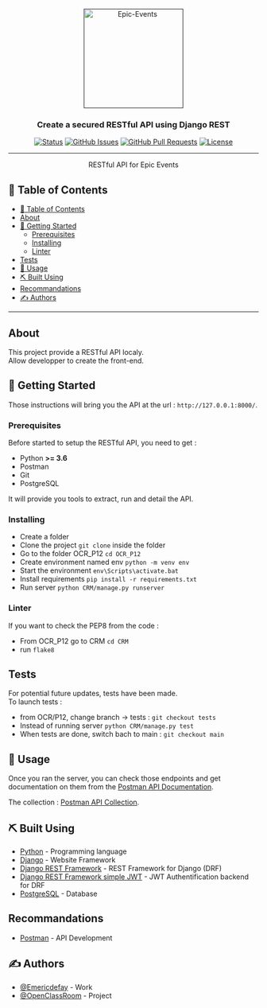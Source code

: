 <p align="center">
  <a href="" rel="noopener">
    <img width=200px height=200px src="https://user.oc-static.com/upload/2020/09/22/16007804386673_P10.png" alt="Epic-Events">
  </a>
</p>

<h3 align="center">Create a secured RESTful API using Django REST</h3>

<div align="center">

[![Status](https://img.shields.io/badge/status-active-success.svg)]()
[![GitHub Issues](https://img.shields.io/github/issues/Emericdefay/OCR_P12.svg)](https://github.com/Emericdefay/OCR_P12/issues)
[![GitHub Pull Requests](https://img.shields.io/github/issues-pr/Emericdefay/OCR_P12.svg)](https://github.com/Emericdefay/OCR_P12/pulls)
[![License](https://img.shields.io/badge/license-MIT-blue.svg)](/LICENSE)

</div>

---

<p align="center"> RESTful API for Epic Events
    <br> 
</p>

## 📝 Table of Contents

- [📝 Table of Contents](#-table-of-contents)
- [About <a name="about"></a>](#about-)
- [🏁 Getting Started <a name="getting_started"></a>](#-getting-started-)
  - [Prerequisites](#prerequisites)
  - [Installing](#installing)
  - [Linter](#linter)
- [Tests <a name = "tests"></a>](#tests-)
- [🎈 Usage <a name = "usage"></a>](#-usage-)
- [⛏️ Built Using <a name = "built_using"></a>](#️-built-using-)
- [Recommandations <a name = "recommandations"></a>](#recommandations-)
- [✍️ Authors <a name = "authors"></a>](#️-authors-)

---

## About <a name="about"></a>

<p>
This project provide a RESTful API localy.<br>
Allow developper to create the front-end.
</p>

## 🏁 Getting Started <a name="getting_started"></a>

Those instructions will bring you the API at the url : `http://127.0.0.1:8000/`.<br>

### Prerequisites

<p>Before started to setup the RESTful API, you need to get : </p>
<ul>
  <li>Python <strong>>= 3.6</strong></li>
  <li>Postman</li>
  <li>Git</li>
  <li>PostgreSQL</li>
</ul>
<p>It will provide you tools to extract, run and detail the API.</p>

### Installing

- Create a folder
- Clone the project `git clone` inside the folder
- Go to the folder OCR_P12 `cd OCR_P12`
- Create environment named env `python -m venv env`
- Start the environment `env\Scripts\activate.bat`
- Install requirements `pip install -r requirements.txt`
- Run server `python CRM/manage.py runserver`

### Linter

If you want to check the PEP8 from the code :

- From OCR_P12 go to CRM `cd CRM`
- run `flake8`

## Tests <a name = "tests"></a>

For potential future updates, tests have been made.<br>
To launch tests :
- from OCR/P12, change branch -> tests : `git checkout tests`
- Instead of running server `python CRM/manage.py test`
- When tests are done, switch bach to main : `git checkout main`

## 🎈 Usage <a name = "usage"></a>

<p>Once you ran the server, you can check those endpoints and get documentation on them from the <a href="https://documenter.getpostman.com/view/15717033/TzeTH8pK">Postman API Documentation</a>.</p>
<p>The collection : <a href="https://www.getpostman.com/collections/e86e9399535e81956723">Postman API Collection</a>.</p>

## ⛏️ Built Using <a name = "built_using"></a>

- [Python](https://www.python.org/) - Programming language
- [Django](https://www.djangoproject.com/) - Website Framework
- [Django REST Framework](https://www.django-rest-framework.org/) - REST Framework for Django (DRF)
- [Django REST Framework simple JWT](https://django-rest-framework-simplejwt.readthedocs.io/en/latest/index.html) - JWT Authentification backend for DRF
- [PostgreSQL](https://www.postgresql.org/) - Database

## Recommandations <a name = "recommandations"></a>

- [Postman](https://www.postman.com/) - API Development

## ✍️ Authors <a name = "authors"></a>

- [@Emericdefay](https://github.com/Emericdefay) - Work
- [@OpenClassRoom](https://openclassrooms.com/) - Project
